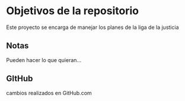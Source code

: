 # Objetivos de la repositorio

Este proyecto se encarga de manejar los planes de la liga de la justicia


## Notas
Pueden hacer lo que quieran...
## GItHub
cambios realizados en GitHub.com
